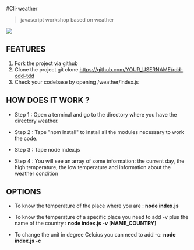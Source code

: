 #Cli-weather
> javascript workshop based on weather

![](http://www.madeliasliveweather.com/Website%20Images/Website%20Logo.jpg)


## FEATURES

1. Fork the project via github
1. Clone the project git clone https://github.com/YOUR_USERNAME/rdd-cdd-tdd
1. Check your codebase by opening /weather/index.js 



## HOW DOES IT WORK ?

* Step 1 :
    Open a terminal and go to the directory where you have the directory weather.
    
*  Step 2 :
    Tape "npm install" to install all the modules necessary to work the code.
  
*  Step 3 :
    Tape node index.js 

*  Step 4 :
    You will see an array of some information: the current day, the high temperature, the low temperature and information about  the weather condition



## OPTIONS

 * To know the temperature of the place where you are :
         **node index.js**
  
 * To know the temperature of a specific place you need to add -v plus the name of the country :
         **node index.js -v [NAME_COUNTRY]**
  
  * To change the unit in degree Celcius you can need to add -c:
         **node index.js -c**

 

